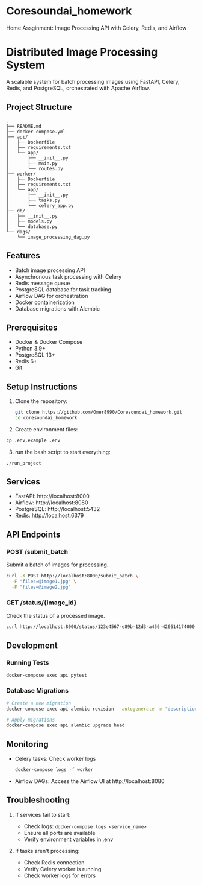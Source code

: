 # Coresoundai_homework
Home Assginment: Image Processing API with Celery, Redis, and Airflow


# Distributed Image Processing System

A scalable system for batch processing images using FastAPI, Celery, Redis, and PostgreSQL, orchestrated with Apache Airflow.

## Project Structure

```
.
├── README.md
├── docker-compose.yml
├── api/
│   ├── Dockerfile
│   ├── requirements.txt
│   └── app/
│       ├── __init__.py
│       ├── main.py
│       └── routes.py
├── worker/
│   ├── Dockerfile
│   ├── requirements.txt
│   └── app/
│       ├── __init__.py
│       ├── tasks.py
│       └── celery_app.py
├── db/
│   ├── __init__.py
│   ├── models.py
│   └── database.py
└── dags/
    └── image_processing_dag.py
```

## Features

- Batch image processing API
- Asynchronous task processing with Celery
- Redis message queue
- PostgreSQL database for task tracking
- Airflow DAG for orchestration
- Docker containerization
- Database migrations with Alembic

## Prerequisites

- Docker & Docker Compose
- Python 3.9+
- PostgreSQL 13+
- Redis 6+
- Git

## Setup Instructions

1. Clone the repository:
   ```bash
   git clone https://github.com/Omer8990/Coresoundai_homework.git
   cd coresoundai_homework
   ```

2. Create environment files:
```bash
cp .env.example .env
```

3. run the bash script to start everything:
```bash
./run_project
```


## Services

- FastAPI: http://localhost:8000
- Airflow: http://localhost:8080
- PostgreSQL: http://localhost:5432
- Redis: http://localhost:6379

## API Endpoints

### POST /submit_batch
Submit a batch of images for processing.

```bash
curl -X POST http://localhost:8000/submit_batch \
  -F "files=@image1.jpg" \
  -F "files=@image2.jpg"
```

### GET /status/{image_id}
Check the status of a processed image.

```bash
curl http://localhost:8000/status/123e4567-e89b-12d3-a456-426614174000
```

## Development

### Running Tests
```bash
docker-compose exec api pytest
```

### Database Migrations
```bash
# Create a new migration
docker-compose exec api alembic revision --autogenerate -m "description"

# Apply migrations
docker-compose exec api alembic upgrade head
```

## Monitoring

- Celery tasks: Check worker logs
  ```bash
  docker-compose logs -f worker
  ```
- Airflow DAGs: Access the Airflow UI at http://localhost:8080

## Troubleshooting

1. If services fail to start:
   - Check logs: `docker-compose logs <service_name>`
   - Ensure all ports are available
   - Verify environment variables in .env

2. If tasks aren't processing:
   - Check Redis connection
   - Verify Celery worker is running
   - Check worker logs for errors
